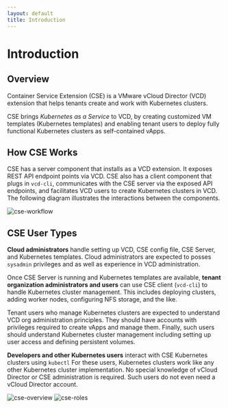 ```yaml
---
layout: default
title: Introduction
---
```


# Introduction
<a name="overview"></a>
## Overview

Container Service Extension (CSE) is a VMware vCloud Director (VCD)
extension that helps tenants create and work with Kubernetes clusters.

CSE brings _Kubernetes as a Service_ to VCD, by creating customized
VM templates (Kubernetes templates) and enabling tenant users to deploy fully functional
Kubernetes clusters as self-contained vApps.

<a name="cseworkflow"></a>
## How CSE Works

CSE has a server component that installs as a VCD extension. It exposes REST
API endpoint points via VCD. CSE also has a client component that plugs in
``vcd-cli``, communicates with the CSE server via the exposed API endpoints, and
facilitates VCD users to create Kubernetes clusters in VCD. The following
diagram illustrates the interactions between the components.

![cse-workflow](img/cse-workflow.png)

<a name="cseusers"></a>
## CSE User Types

**Cloud administrators** handle setting up VCD, CSE config
file, CSE Server, and Kubernetes templates. Cloud administrators are expected to
posses `sysadmin` privileges and as well as experience in VCD administration.

Once CSE Server is running and Kubernetes templates are available, **tenant
organization administrators and users** can use CSE client (``vcd-cli``)
to handle Kubernetes cluster management. This includes deploying
clusters, adding worker nodes, configuring NFS storage, and the
like.

Tenant users who manage Kubernetes clusters are expected to understand
VCD org administration principles. They should have accounts with privileges
required to create vApps and manage them. Finally, such users should understand
Kubernetes cluster management including setting up user access and
defining persistent volumes.

**Developers and other Kubernetes users** interact with CSE Kubernetes
clusters using ``kubectl`` For these users, Kubernetes clusters
work like any other Kubernetes cluster implementation. No special
knowledge of vCloud Director or CSE administration is required.
Such users do not even need a vCloud Director account.

![cse-overview](img/cse-overview.png)
![cse-roles](img/cse-roles.png)
